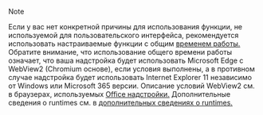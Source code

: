 >[!NOTE]
> Если у вас нет конкретной причины для использования функции, не используемой для пользовательского интерфейса, рекомендуется использовать настраиваемые функции с общим [временем работы.](../develop/configure-your-add-in-to-use-a-shared-runtime.md) Обратите внимание, что использование общего времени работы означает, что ваша надстройка будет использовать Microsoft Edge с WebView2 (Chromium основе), если условия выполнены, а в противном случае надстройка будет использовать Internet Explorer 11 независимо от Windows или Microsoft 365 версии. Описание условий WebView2 см. в браузерах, используемых [Office надстройки.](../concepts/browsers-used-by-office-web-add-ins.md) Дополнительные сведения о runtimes см. в [дополнительных сведениях о runtimes.](../reference/manifest/runtimes.md)